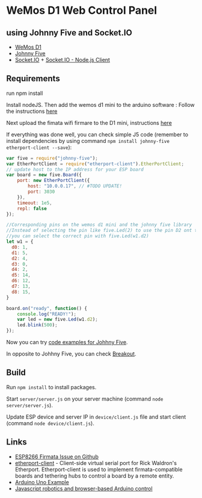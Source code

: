# WeMos D1 Web Control Panel 
## using Johnny Five and Socket.IO
* [WeMos D1](http://www.wemos.cc/Products/d1.html)
* [Johnny Five](http://johnny-five.io/)
* [Socket.IO](http://socket.io/) + [Socket.IO - Node.js Client](https://github.com/socketio/socket.io-client)

## Requirements
run npm install

Install nodeJS. Then add the wemos d1 mini to the arduino software : 
Follow the instructions [here](https://github.com/esp8266/Arduino)

Next upload the fimata wifi firmare to the D1 mini, instructions [here](https://projetsdiy.fr/esp8266-johnny-five-blynk-firmata-wifi/#Installer_le_firmware_StandardFirmataWiFi_sur_l8217ESP8266)

If everything was done well, you can check simple J5 code (remember to install dependencies by using command `npm install johnny-five etherport-client --save`):
```javascript
var five = require("johnny-five");
var EtherPortClient = require("etherport-client").EtherPortClient;
// update host to the IP address for your ESP board
var board = new five.Board({
    port: new EtherPortClient({
        host: "10.0.0.17", // #TODO UPDATE!
        port: 3030
    }),
    timeout: 1e5,
    repl: false
});

//Corresponding pins on the wemos d1 mini and the johnny five library
//Instead of selecting the pin like five.Led(2) to use the pin D2 ont the mini
//you can select the correct pin with five.Led(w1.d2)
let w1 = {
  d0: 1,
  d1: 5,
  d2: 4,
  d3: 0,
  d4: 2,
  d5: 14,
  d6: 12,
  d7: 13,
  d8: 15,
}

board.on("ready", function() {
    console.log("READY!");
    var led = new five.Led(w1.d2);
    led.blink(500);
});
````



Now you can try [code examples for Johhny Five](http://johnny-five.io/examples/).

In opposite to Johhny Five, you can check [Breakout](https://github.com/soundanalogous/Breakout).

## Build
Run `npm install` to install packages.

Start `server/server.js` on your server machine (command `node server/server.js`).

Update ESP device and server IP in `device/client.js` file and start client (command `node device/client.js`).

## Links
* [ESP8266 Firmata Issue on Github](https://github.com/firmata/arduino/issues/257)
* [etherport-client](https://github.com/mwittig/etherport-client) - Client-side virtual serial port for Rick Waldron's Etherport. Etherport-client is used to implement firmata-compatible boards and tethering hubs to control a board by a remote entity.
* [Arduino Uno Example](http://wifinodebot.blogspot.com.co/2016/02/blink-led-over-wifi-with-nodejs-johnny.html)
* [Javascript robotics and browser-based Arduino control](http://www.instructables.com/id/Javascript-robotics-and-browser-based-Arduino-cont/)
